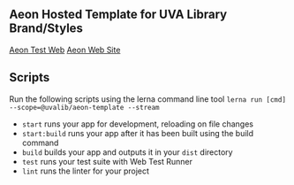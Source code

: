 ## Aeon Hosted Template for UVA Library Brand/Styles

[Aeon Test Web](https://virginia.aeon.atlas-sys.com/remoteauth/testweb/aeon.dll)
[Aeon Web Site](https://virginia.aeon.atlas-sys.com/remoteauth/aeon.dll)

## Scripts

Run the following scripts using the lerna command line tool
`lerna run [cmd] --scope=@uvalib/aeon-template --stream`

- `start` runs your app for development, reloading on file changes
- `start:build` runs your app after it has been built using the build command
- `build` builds your app and outputs it in your `dist` directory
- `test` runs your test suite with Web Test Runner
- `lint` runs the linter for your project